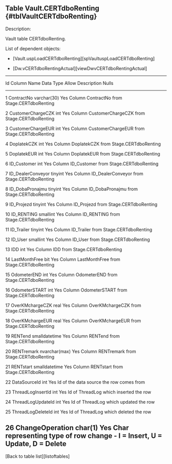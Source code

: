 Table Vault.CERTdboRenting {#tblVaultCERTdboRenting}
--------------------------

Description:

Vault table CERTdboRenting.

List of dependent objects:

-   \[Vault.uspLoadCERTdboRenting\]\[spVaultuspLoadCERTdboRenting\]

-   \[Dw.vCERTdboRentingActual\]\[viewDwvCERTdboRentingActual\]

  ----------------------------------------------------------------------------------
  Id   Column Name                Data Type       Allow   Description
                                                  Nulls   
  ---- -------------------------- --------------- ------- --------------------------
  1    ContractNo                 varchar(30)     Yes     Column ContractNo from
                                                          Stage.CERTdboRenting

  2    CustomerChargeCZK          int             Yes     Column CustomerChargeCZK
                                                          from Stage.CERTdboRenting

  3    CustomerChargeEUR          int             Yes     Column CustomerChargeEUR
                                                          from Stage.CERTdboRenting

  4    DoplatekCZK                int             Yes     Column DoplatekCZK from
                                                          Stage.CERTdboRenting

  5    DoplatekEUR                int             Yes     Column DoplatekEUR from
                                                          Stage.CERTdboRenting

  6    ID\_Customer               int             Yes     Column ID\_Customer from
                                                          Stage.CERTdboRenting

  7    ID\_DealerConveyor         tinyint         Yes     Column ID\_DealerConveyor
                                                          from Stage.CERTdboRenting

  8    ID\_DobaPronajmu           tinyint         Yes     Column ID\_DobaPronajmu
                                                          from Stage.CERTdboRenting

  9    ID\_Projezd                tinyint         Yes     Column ID\_Projezd from
                                                          Stage.CERTdboRenting

  10   ID\_RENTING                smallint        Yes     Column ID\_RENTING from
                                                          Stage.CERTdboRenting

  11   ID\_Trailer                tinyint         Yes     Column ID\_Trailer from
                                                          Stage.CERTdboRenting

  12   ID\_User                   smallint        Yes     Column ID\_User from
                                                          Stage.CERTdboRenting

  13   IDD                        int             Yes     Column IDD from
                                                          Stage.CERTdboRenting

  14   LastMonthFree              bit             Yes     Column LastMonthFree from
                                                          Stage.CERTdboRenting

  15   OdometerEND                int             Yes     Column OdometerEND from
                                                          Stage.CERTdboRenting

  16   OdometerSTART              int             Yes     Column OdometerSTART from
                                                          Stage.CERTdboRenting

  17   OverKMchargeCZK            real            Yes     Column OverKMchargeCZK
                                                          from Stage.CERTdboRenting

  18   OverKMchargeEUR            real            Yes     Column OverKMchargeEUR
                                                          from Stage.CERTdboRenting

  19   RENTend                    smalldatetime   Yes     Column RENTend from
                                                          Stage.CERTdboRenting

  20   RENTremark                 nvarchar(max)   Yes     Column RENTremark from
                                                          Stage.CERTdboRenting

  21   RENTstart                  smalldatetime   Yes     Column RENTstart from
                                                          Stage.CERTdboRenting

  22   DataSourceId               int             Yes     Id of the data source the
                                                          row comes from

  23   ThreadLogInsertId          int             Yes     Id of ThreadLog which
                                                          inserted the row

  24   ThreadLogUpdateId          int             Yes     Id of ThreadLog which
                                                          updated the row

  25   ThreadLogDeleteId          int             Yes     Id of ThreadLog which
                                                          deleted the row

  26   ChangeOperation            char(1)         Yes     Char representing type of
                                                          row change - I = Insert, U
                                                          = Update, D = Delete
  ----------------------------------------------------------------------------------

\[Back to table list\]\[listoftables\]

